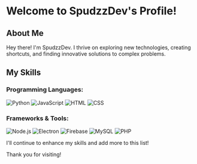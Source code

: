 # Welcome to SpudzzDev's Profile!

## About Me

Hey there! I'm SpudzzDev. I thrive on exploring new technologies, creating shortcuts, and finding innovative solutions to complex problems.

## My Skills

### Programming Languages:
![Python](https://skillicons.dev/icons?i=python) ![JavaScript](https://skillicons.dev/icons?i=js) ![HTML](https://skillicons.dev/icons?i=html) ![CSS](https://skillicons.dev/icons?i=css)

### Frameworks & Tools:
![Node.js](https://skillicons.dev/icons?i=nodejs) ![Electron](https://skillicons.dev/icons?i=electron) ![Firebase](https://skillicons.dev/icons?i=firebase) ![MySQL](https://skillicons.dev/icons?i=mysql) ![PHP](https://skillicons.dev/icons?i=php)

I'll continue to enhance my skills and add more to this list!

Thank you for visiting!
